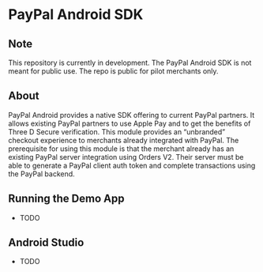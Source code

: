 # PayPal Android SDK 

## Note
This repository is currently in development. The PayPal Android SDK is not meant for public use. The repo is public for pilot merchants only.

## About
PayPal Android provides a native SDK offering to current PayPal partners. It allows existing PayPal partners to use Apple Pay and to get the benefits of Three D Secure verification. This module provides an “unbranded” checkout experience to merchants already integrated with PayPal. The prerequisite for using this module is that the merchant already has an existing PayPal server integration using Orders V2. Their server must be able to generate a PayPal client auth token and complete transactions using the PayPal backend.

## Running the Demo App

* TODO

## Android Studio 
* TODO

